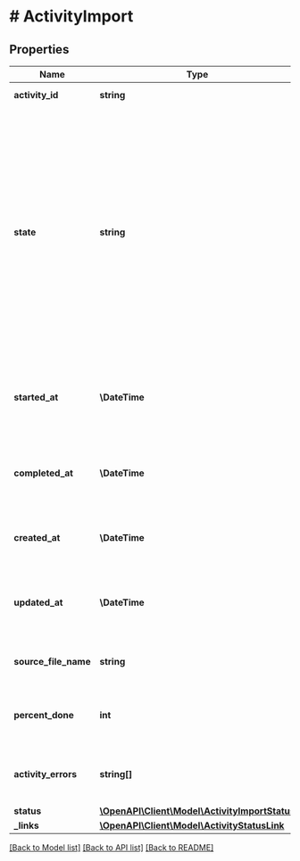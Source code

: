# # ActivityImport

## Properties

Name | Type | Description | Notes
------------ | ------------- | ------------- | -------------
**activity_id** | **string** | Unique ID for the activity. | [optional] [readonly]
**state** | **string** | The state of the request:  &lt;p&gt;&lt;ul&gt;    &lt;li&gt;initialized - request has been received&lt;/li&gt;   &lt;li&gt;processing - request is being processed&lt;/li&gt;   &lt;li&gt;completed - job completed&lt;/li&gt;   &lt;li&gt;cancelled - request was cancelled&lt;/li&gt;   &lt;li&gt;failed - job failed to complete&lt;/li&gt;   &lt;li&gt;timed_out - the request timed out before completing\&quot;&lt;/li&gt; &lt;/ul&gt; &lt;/p&gt; | [optional]
**started_at** | **\DateTime** | Timestamp showing when we began processing the activity request, in ISO-8601 format. | [optional] [readonly]
**completed_at** | **\DateTime** | Timestamp showing when we completed processing the activity, in ISO-8601 format. | [optional] [readonly]
**created_at** | **\DateTime** | Timestamp showing when we created the activity, in ISO-8601 format. | [optional] [readonly]
**updated_at** | **\DateTime** | Timestamp showing when we last updated the activity, in ISO-8601 format. | [optional] [readonly]
**source_file_name** | **string** | Name of the file used for an file_import activity. | [optional] [readonly]
**percent_done** | **int** | Shows the percent done for an activity that we are still processing. | [optional] [readonly]
**activity_errors** | **string[]** | Array of messages describing the errors that occurred. | [optional] [readonly]
**status** | [**\OpenAPI\Client\Model\ActivityImportStatus**](ActivityImportStatus.md) |  | [optional]
**_links** | [**\OpenAPI\Client\Model\ActivityStatusLink**](ActivityStatusLink.md) |  | [optional]

[[Back to Model list]](../../README.md#models) [[Back to API list]](../../README.md#endpoints) [[Back to README]](../../README.md)
